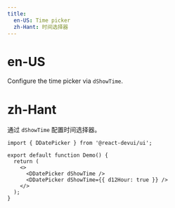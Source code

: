 ```yaml
---
title:
  en-US: Time picker
  zh-Hant: 时间选择器
---
```


# en-US

Configure the time picker via `dShowTime`.

# zh-Hant

通过 `dShowTime` 配置时间选择器。

```tsx
import { DDatePicker } from '@react-devui/ui';

export default function Demo() {
  return (
    <>
      <DDatePicker dShowTime />
      <DDatePicker dShowTime={{ d12Hour: true }} />
    </>
  );
}
```
